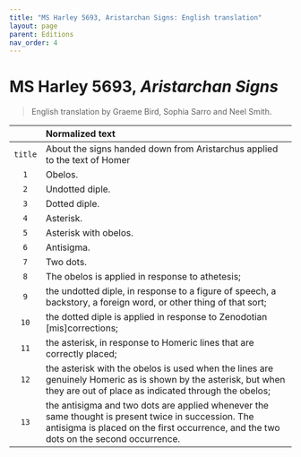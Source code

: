 ```yaml
---
title: "MS Harley 5693, Aristarchan Signs: English translation"
layout: page
parent: Editions
nav_order: 4
---
```


# MS Harley 5693, *Aristarchan Signs*

> English translation by Graeme Bird, Sophia Sarro and Neel Smith.


|  | Normalized text  |
| :---: | :------ |
| `title` | About the signs handed down from Aristarchus applied to the text of Homer |
| `1` | Obelos. |
| `2` | Undotted diple. |
| `3` | Dotted diple. |
| `4` | Asterisk. |
| `5` | Asterisk with obelos. |
| `6` | Antisigma. |
| `7` | Two dots. |
| `8` | The obelos is applied in response to athetesis; |
| `9` | the undotted diple, in response to a figure of speech, a backstory, a foreign word, or other thing of that sort; |
| `10` | the dotted diple is applied in response to Zenodotian [mis]corrections; |
| `11` | the asterisk, in response to Homeric lines that are correctly placed; |
| `12` | the asterisk with the obelos is used when the lines are genuinely Homeric as is shown by the asterisk, but when they are out of place as indicated through the obelos; |
| `13` | the antisigma and two dots are applied whenever the same thought is present twice in succession. The antisigma is placed on the first occurrence, and the two dots on the second occurrence. |

 
